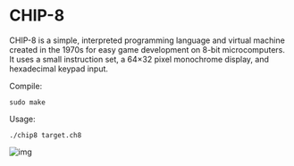 # CHIP-8
CHIP-8 is a simple, interpreted programming language and virtual machine created in the 1970s for easy game development on 8-bit microcomputers. It uses a small instruction set, a 64×32 pixel monochrome display, and hexadecimal keypad input.

Compile:

```
sudo make
```

Usage:

```
./chip8 target.ch8
```

![img](img1jpg)
